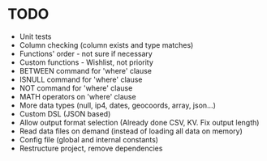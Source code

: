 # TODO
* Unit tests
* Column checking (column exists and type matches)
* Functions' order - not sure if necessary
* Custom functions - Wishlist, not priority
* BETWEEN command for 'where' clause
* ISNULL command for 'where' clause
* NOT command for 'where' clause
* MATH operators on 'where' clause
* More data types (null, ip4, dates, geocoords, array, json...)
* Custom DSL (JSON based)
* Allow output format selection (Already done CSV, KV. Fix output length)
* Read data files on demand (instead of loading all data on memory)
* Config file (global and internal constants)
* Restructure project, remove dependencies
